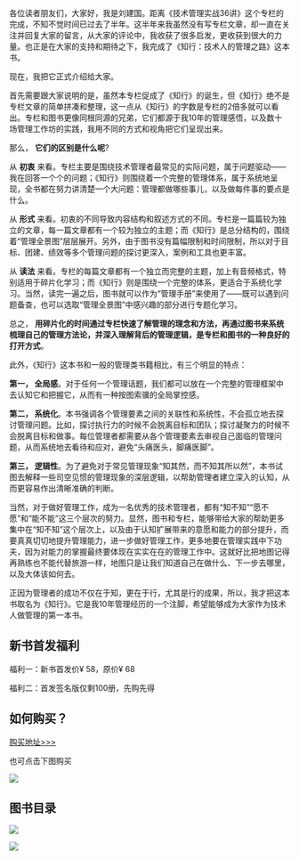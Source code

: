 各位读者朋友们，大家好，我是刘建国。距离《技术管理实战36讲》这个专栏的完成，不知不觉时间已过去了半年。这半年来我虽然没有写专栏文章，却一直在关注并回复大家的留言，从大家的评论中，我收获了很多启发，更收获到很大的力量。也正是在大家的支持和期待之下，我完成了《知行：技术人的管理之路》这本书。

现在，我把它正式介绍给大家。

首先需要跟大家说明的是，虽然本专栏促成了《知行》的诞生，但《知行》绝不是专栏文章的简单拼凑和整理，这一点从《知行》的字数是专栏的2倍多就可以看出。专栏和图书更像同根同源的兄弟，它们都源于我10年的管理感悟，以及数十场管理工作坊的实践，我用不同的方式和视角把它们呈现出来。

那么， **它们的区别是什么呢**?

从 **初衷** 来看。专栏主要是围绕技术管理者最常见的实际问题，属于问题驱动——我在回答一个个的问题；《知行》则围绕着一个完整的管理体系，属于系统地呈现，全书都在努力讲清楚一个大问题：管理都做哪些事儿，以及做每件事的要点是什么。

从 **形式** 来看。初衷的不同导致内容结构和叙述方式的不同。专栏是一篇篇较为独立的文章，每一篇文章都有一个较为独立的主题；而《知行》是总分结构的，围绕着“管理全景图”层层展开。另外，由于图书没有篇幅限制和时间限制，所以对于目标、团建、绩效等多个管理问题的探讨更深入，案例和工具也更丰富。

从 **读法** 来看。专栏的每篇文章都有一个独立而完整的主题，加上有音频格式，特别适用于碎片化学习；而《知行》则是围绕一个完整的体系，更适合于系统化学习。当然，读完一遍之后，图书就可以作为“管理手册”来使用了——既可以遇到问题备查，也可以选取“管理全景图”中感兴趣的部分进行专题化学习。

总之， **用碎片化的时间通过专栏快速了解管理的理念和方法，再通过图书来系统梳理自己的管理方法论，并深入理解背后的管理逻辑，是专栏和图书的一种良好的打开方式**。

此外，《知行》这本书和一般的管理类书籍相比，有三个明显的特点：

**第一， 全局感**。对于任何一个管理话题，我们都可以放在一个完整的管理框架中去认知它和把握它，从而有一种按图索骥的全局掌控感。

**第二， 系统化**。本书强调各个管理要素之间的关联性和系统性，不会孤立地去探讨管理问题。比如，探讨执行力的时候不会脱离目标和团队；探讨凝聚力的时候不会脱离目标和做事。每位管理者都需要从各个管理要素去审视自己面临的管理问题，从而系统地去看待和应对，避免“头痛医头，脚痛医脚”。

**第三， 逻辑性**。为了避免对于常见管理现象“知其然，而不知其所以然”，本书试图去解释一些司空见惯的管理现象的深层逻辑，以帮助管理者建立深入的认知，从而更容易作出清晰准确的判断。

当然，对于做好管理工作，成为一名优秀的技术管理者，都有“知不知”“愿不愿”和“能不能”这三个层次的努力。显然，图书和专栏，能够带给大家的帮助更多集中在“知不知”这个层次上，以及由于认知扩展带来的意愿和能力的部分提升，而要真真切切地提升管理能力，进一步做好管理工作，更多地要在管理实践中下功夫，因为对能力的掌握最终要体现在实实在在的管理工作中。这就好比把地图记得再熟练也不能代替旅游一样，地图只是让我们知道自己在做什么、下一步去哪里，以及大体该如何去。

正因为管理者的成功不仅在于知，更在于行，尤其是行的成果，所以，我才把这本书取名为《知行》。它是我10年管理经历的一个注脚，希望能够成为大家作为技术人做管理的第一本书。

## 新书首发福利

福利一：新书首发价¥ 58，原价¥ 68

福利二：首发签名版仅剩100册，先购先得

## 如何购买？

[购买地址>>>](time://mall?url=https%3A%2F%2Fh5.youzan.com%2Fv2%2Fgoods%2F3epaacv7si6co)

也可点击下图购买

[![](https://static001.geekbang.org/resource/image/b3/7d/b3936ca21c5f05ad41509dbb47ffcc7d.jpg?wh=1082*535?wh=1082*535)](time://mall?url=https%3A%2F%2Fh5.youzan.com%2Fv2%2Fgoods%2F3epaacv7si6co)

## 图书目录

![](https://static001.geekbang.org/resource/image/19/f3/19e1c0d84fe0e4dd1888e671f269cef3.jpg?wh=1242*6532)

[![](https://static001.geekbang.org/resource/image/b3/7d/b3936ca21c5f05ad41509dbb47ffcc7d.jpg?wh=1082*535?wh=1082*535)](time://mall?url=https%3A%2F%2Fh5.youzan.com%2Fv2%2Fgoods%2F3epaacv7si6co)